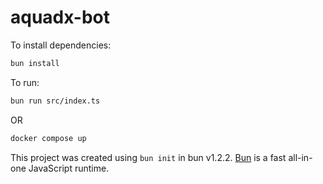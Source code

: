 # aquadx-bot

To install dependencies:

```bash
bun install
```

To run:

```bash
bun run src/index.ts
```

OR

```bash
docker compose up
```

This project was created using `bun init` in bun v1.2.2. [Bun](https://bun.sh) is a fast all-in-one JavaScript runtime.
